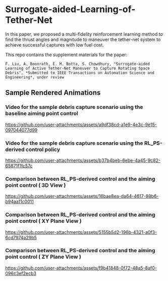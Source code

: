 # Surrogate-aided-Learning-of-Tether-Net
In this paper, we proposed a multi-fidelity reinforcement learning method to find the thrust angles and magnitude to maneuver the tether-net system to achieve successful captures with low fuel cost.

This repo contains the supplement materials for the paper: 

```
F. Liu, A. Boonrath, E. M. Botta, S. Chowdhury, "Surrogate-aided Learning of Active Tether-Net Maneuver to Capture Rotating Space Debris", *Submitted to IEEE Transactions on Automation Science and Engineering*, under review
```

## Sample Rendered Animations

### Video for the sample debris capture scenario using the baseline aiming point control

https://github.com/user-attachments/assets/a9df38cd-a1e9-4e3c-9e15-097044077d99

### Video for the sample debris capture scenario using the RL_PS-derived control policy

https://github.com/user-attachments/assets/b37b4beb-6ebe-4a45-9c82-65871f1fc57c

### Comparison between RL_PS-derived control and the aiming point control ( 3D View )

https://github.com/user-attachments/assets/16bae8ea-da64-4617-89b6-b94aa11c0011

### Comparison between RL_PS-derived control and the aiming point control ( XY Plane View )

https://github.com/user-attachments/assets/5155b5d2-196b-4321-a0f3-6cd7974a29b5

### Comparison between RL_PS-derived control and the aiming point control ( ZY Plane View )

https://github.com/user-attachments/assets/f9b41848-0f72-48a5-8af0-096c3ef2ecb3

